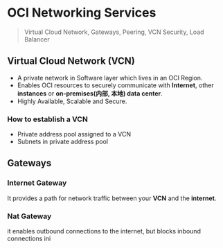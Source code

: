 
# OCI Networking Services


> Virtual Cloud Network, Gateways, Peering, VCN Security, Load Balancer

## Virtual Cloud Network (VCN)

- A private network in Software layer which lives in an OCI Region.
- Enables OCI resources to securely communicate with **Internet**, other **instances** or **on-premises(内部, 本地) data center**.
- Highly Available, Scalable and Secure.

### How to establish a VCN
- Private address pool assigned to a VCN
- Subnets in private address pool

## Gateways

### Internet Gateway 
It provides a path for network traffic between your **VCN** and the **internet**.

### Nat Gateway

it enables outbound connections to the internet, but blocks inbound connections ini

<!--stackedit_data:
eyJoaXN0b3J5IjpbLTExMDU5MjU1NzUsMTEyNDgyODI2MCw0Mz
A0ODU2OTFdfQ==
-->